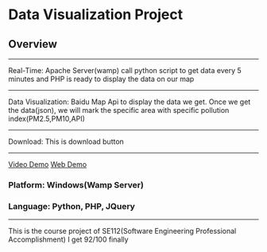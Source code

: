# Data Visualization Project
## Overview
***
Real-Time: Apache Server(wamp) call python script to get data every 5 minutes and PHP is ready to display the data on our map
***
Data Visualization: Baidu Map Api to display the data we get. Once we get the data(json), we will mark the specific area with specific pollution index(PM2.5,PM10,API)
***
Download: This is download button
***
[Video Demo](https://www.youtube.com/watch?v=3K4e2wVjHhc)
[Web Demo](http://www.yuxin-tang.com/airmap)
### Platform: Windows(Wamp Server)
### Language: Python, PHP, JQuery
***
This is the course project of SE112(Software Engineering Professional Accomplishment) I get 92/100 finally
